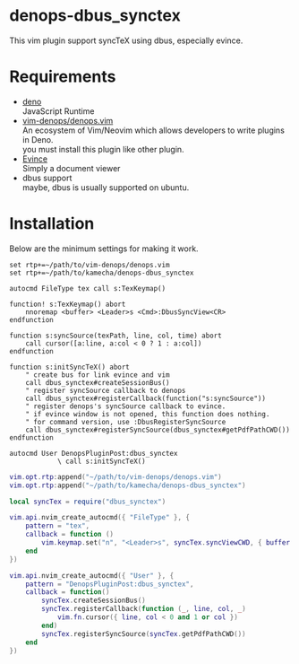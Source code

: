 # denops-dbus_synctex
This vim plugin support syncTeX using dbus, especially evince.

# Requirements
- [deno](https://deno.com/)   
  JavaScript Runtime   
- [vim-denops/denops.vim](https://github.com/vim-denops/denops.vim)  
  An ecosystem of Vim/Neovim which allows developers to write plugins in Deno.  
  you must install this plugin like other plugin.
- [Evince](https://wiki.gnome.org/Apps/Evince)  
  Simply a document viewer
- dbus support  
  maybe, dbus is usually supported on ubuntu.

# Installation
Below are the minimum settings for making it work.
```vim
set rtp+=~/path/to/vim-denops/denops.vim
set rtp+=~/path/to/kamecha/denops-dbus_synctex

autocmd FileType tex call s:TexKeymap()

function! s:TexKeymap() abort
	nnoremap <buffer> <Leader>s <Cmd>:DbusSyncView<CR>
endfunction

function s:syncSource(texPath, line, col, time) abort
	call cursor([a:line, a:col < 0 ? 1 : a:col])
endfunction

function s:initSyncTeX() abort
	" create bus for link evince and vim
	call dbus_synctex#createSessionBus()
	" register syncSource callback to denops
	call dbus_synctex#registerCallback(function("s:syncSource"))
	" register denops's syncSource callback to evince.
	" if evince window is not opened, this function does nothing.
	" for command version, use :DbusRegisterSyncSource
	call dbus_synctex#registerSyncSource(dbus_synctex#getPdfPathCWD())
endfunction

autocmd User DenopsPluginPost:dbus_synctex
			\ call s:initSyncTeX()
```

```lua
vim.opt.rtp:append("~/path/to/vim-denops/denops.vim")
vim.opt.rtp:append("~/path/to/kamecha/denops-dbus_synctex")

local syncTex = require("dbus_synctex")

vim.api.nvim_create_autocmd({ "FileType" }, {
	pattern = "tex",
	callback = function ()
		vim.keymap.set("n", "<Leader>s", syncTex.syncViewCWD, { buffer = true })
	end
})

vim.api.nvim_create_autocmd({ "User" }, {
	pattern = "DenopsPluginPost:dbus_synctex",
	callback = function()
		syncTex.createSessionBus()
		syncTex.registerCallback(function (_, line, col, _)
			vim.fn.cursor({ line, col < 0 and 1 or col })
		end)
		syncTex.registerSyncSource(syncTex.getPdfPathCWD())
	end
})
```
